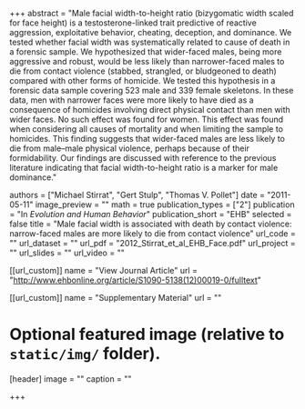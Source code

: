 +++
abstract = "Male facial width-to-height ratio (bizygomatic width scaled for face height) is a testosterone-linked trait predictive of reactive aggression, exploitative behavior, cheating, deception, and dominance. We tested whether facial width was systematically related to cause of death in a forensic sample. We hypothesized that wider-faced males, being more aggressive and robust, would be less likely than narrower-faced males to die from contact violence (stabbed, strangled, or bludgeoned to death) compared with other forms of homicide. We tested this hypothesis in a forensic data sample covering 523 male and 339 female skeletons. In these data, men with narrower faces were more likely to have died as a consequence of homicides involving direct physical contact than men with wider faces. No such effect was found for women. This effect was found when considering all causes of mortality and when limiting the sample to homicides. This finding suggests that wider-faced males are less likely to die from male–male physical violence, perhaps because of their formidability. Our findings are discussed with reference to the previous literature indicating that facial width-to-height ratio is a marker for male dominance."

authors = ["Michael Stirrat", "Gert Stulp", "Thomas V. Pollet"]
date = "2011-05-11"
image_preview = ""
math = true
publication_types = ["2"]
publication = "In *Evolution and Human Behavior*"
publication_short = "EHB"
selected = false
title = "Male facial width is associated with death by contact violence: narrow-faced males are more likely to die from contact violence"
url_code = ""
url_dataset = ""
url_pdf = "2012_Stirrat_et_al_EHB_Face.pdf"
url_project = ""
url_slides = ""
url_video = ""

[[url_custom]]
name = "View Journal Article"
url = "http://www.ehbonline.org/article/S1090-5138(12)00019-0/fulltext"

[[url_custom]]
name = "Supplementary Material"
url = ""

# Optional featured image (relative to `static/img/` folder).
[header]
image = ""
caption = ""

+++
